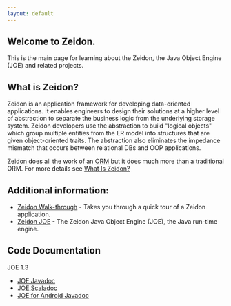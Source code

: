 ```yaml
---
layout: default
---
```


## Welcome to Zeidon.
This is the main page for learning about the Zeidon, the Java Object Engine (JOE) and related projects.

## What is Zeidon?
Zeidon is an application framework for developing data-oriented applications.  It enables engineers to design their solutions at a higher level of abstraction to separate the business logic from the underlying storage system.  Zeidon developers use the abstraction to build "logical objects" which group multiple entities from the ER model into structures that are given object-oriented traits.  The abstraction also eliminates the impedance mismatch that occurs between relational DBs and OOP applications.

Zeidon does all the work of an [ORM](https://en.wikipedia.org/wiki/Object-relational_mapping) but it does much more than a traditional ORM.  For more details see [What Is Zeidon?](WhatIsZeidon.html)

## Additional information:

* [Zeidon Walk-through](QuickWalkThrough.html) - Takes you through a quick tour of a Zeidon application.
* [Zeidon JOE](https://github.com/DeegC/zeidon-joe) - The Zeidon Java Object Engine (JOE), the Java run-time engine.

## Code Documentation
JOE 1.3

* [JOE Javadoc](javadoc/1.3/joe/)
* [JOE Scaladoc](javadoc/1.3/scala/)
* [JOE for Android Javadoc](javadoc/1.3/android/)


